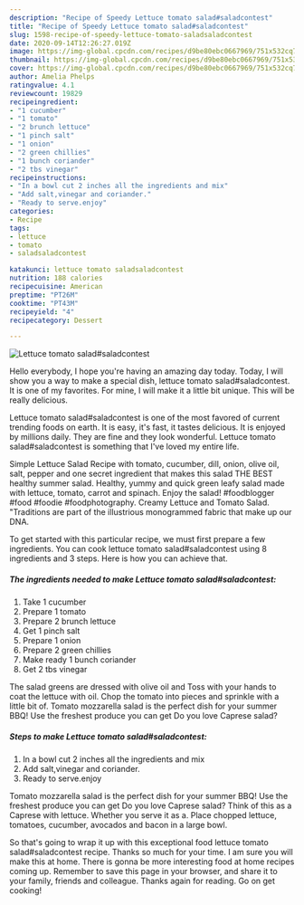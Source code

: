```yaml
---
description: "Recipe of Speedy Lettuce tomato salad#saladcontest"
title: "Recipe of Speedy Lettuce tomato salad#saladcontest"
slug: 1598-recipe-of-speedy-lettuce-tomato-saladsaladcontest
date: 2020-09-14T12:26:27.019Z
image: https://img-global.cpcdn.com/recipes/d9be80ebc0667969/751x532cq70/lettuce-tomato-saladsaladcontest-recipe-main-photo.jpg
thumbnail: https://img-global.cpcdn.com/recipes/d9be80ebc0667969/751x532cq70/lettuce-tomato-saladsaladcontest-recipe-main-photo.jpg
cover: https://img-global.cpcdn.com/recipes/d9be80ebc0667969/751x532cq70/lettuce-tomato-saladsaladcontest-recipe-main-photo.jpg
author: Amelia Phelps
ratingvalue: 4.1
reviewcount: 19829
recipeingredient:
- "1 cucumber"
- "1 tomato"
- "2 brunch lettuce"
- "1 pinch salt"
- "1 onion"
- "2 green chillies"
- "1 bunch coriander"
- "2 tbs vinegar"
recipeinstructions:
- "In a bowl cut 2 inches all the ingredients and mix"
- "Add salt,vinegar and coriander."
- "Ready to serve.enjoy"
categories:
- Recipe
tags:
- lettuce
- tomato
- saladsaladcontest

katakunci: lettuce tomato saladsaladcontest 
nutrition: 188 calories
recipecuisine: American
preptime: "PT26M"
cooktime: "PT43M"
recipeyield: "4"
recipecategory: Dessert

---
```



![Lettuce tomato salad#saladcontest](https://img-global.cpcdn.com/recipes/d9be80ebc0667969/751x532cq70/lettuce-tomato-saladsaladcontest-recipe-main-photo.jpg)

Hello everybody, I hope you're having an amazing day today. Today, I will show you a way to make a special dish, lettuce tomato salad#saladcontest. It is one of my favorites. For mine, I will make it a little bit unique. This will be really delicious.

Lettuce tomato salad#saladcontest is one of the most favored of current trending foods on earth. It is easy, it's fast, it tastes delicious. It is enjoyed by millions daily. They are fine and they look wonderful. Lettuce tomato salad#saladcontest is something that I've loved my entire life.

Simple Lettuce Salad Recipe with tomato, cucumber, dill, onion, olive oil, salt, pepper and one secret ingredient that makes this salad THE BEST healthy summer salad. Healthy, yummy and quick green leafy salad made with lettuce, tomato, carrot and spinach. Enjoy the salad! #foodblogger #food #foodie #foodphotography. Creamy Lettuce and Tomato Salad. &#34;Traditions are part of the illustrious monogrammed fabric that make up our DNA.


To get started with this particular recipe, we must first prepare a few ingredients. You can cook lettuce tomato salad#saladcontest using 8 ingredients and 3 steps. Here is how you can achieve that.

<!--inarticleads1-->

##### The ingredients needed to make Lettuce tomato salad#saladcontest:

1. Take 1 cucumber
1. Prepare 1 tomato
1. Prepare 2 brunch lettuce
1. Get 1 pinch salt
1. Prepare 1 onion
1. Prepare 2 green chillies
1. Make ready 1 bunch coriander
1. Get 2 tbs vinegar


The salad greens are dressed with olive oil and Toss with your hands to coat the lettuce with oil. Chop the tomato into pieces and sprinkle with a little bit of. Tomato mozzarella salad is the perfect dish for your summer BBQ! Use the freshest produce you can get Do you love Caprese salad? 

<!--inarticleads2-->

##### Steps to make Lettuce tomato salad#saladcontest:

1. In a bowl cut 2 inches all the ingredients and mix
1. Add salt,vinegar and coriander.
1. Ready to serve.enjoy


Tomato mozzarella salad is the perfect dish for your summer BBQ! Use the freshest produce you can get Do you love Caprese salad? Think of this as a Caprese with lettuce. Whether you serve it as a. Place chopped lettuce, tomatoes, cucumber, avocados and bacon in a large bowl. 

So that's going to wrap it up with this exceptional food lettuce tomato salad#saladcontest recipe. Thanks so much for your time. I am sure you will make this at home. There is gonna be more interesting food at home recipes coming up. Remember to save this page in your browser, and share it to your family, friends and colleague. Thanks again for reading. Go on get cooking!
